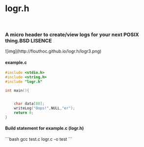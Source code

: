 <h1>logr.h</h1><br>

<h3>A micro header to create/view logs for your next <strong>POSIX</strong> thing.BSD LISENCE</h3>
![img](http://flouthoc.github.io/logr.h/logr3.png)


<h4>example.c</h4>

```c
#include <stdio.h>
#include <string.h>
#include "logr.h"

int main(){


	char data[80];
	writeLog("Oops!",NULL,"er");
	return 0;
}
```

<h4>Build statement for example.c (logr.h)</h4>
```bash
gcc test.c logr.c -o test
```

